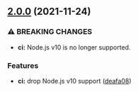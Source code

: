 ## [2.0.0](https://github.com/KenanY/zeckendorf/compare/1.0.2...2.0.0) (2021-11-24)


### ⚠ BREAKING CHANGES

* **ci:** Node.js v10 is no longer supported.

### Features

* **ci:** drop Node.js v10 support ([deafa08](https://github.com/KenanY/zeckendorf/commit/deafa086c6aa288ad1357719153f8c54eaa23258))
